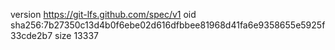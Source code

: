 version https://git-lfs.github.com/spec/v1
oid sha256:7b27350c13d4b0f6ebe02d616dfbbee81968d41fa6e9358655e5925f33cde2b7
size 13337
